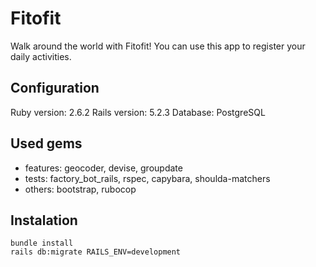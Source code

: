 # Fitofit
Walk around the world with Fitofit! You can use this app to register your daily activities.

## Configuration
Ruby version: 2.6.2
Rails version: 5.2.3
Database: PostgreSQL

## Used gems
- features: geocoder, devise, groupdate
- tests: factory_bot_rails, rspec, capybara, shoulda-matchers
- others: bootstrap, rubocop

## Instalation
```
bundle install
rails db:migrate RAILS_ENV=development
```
